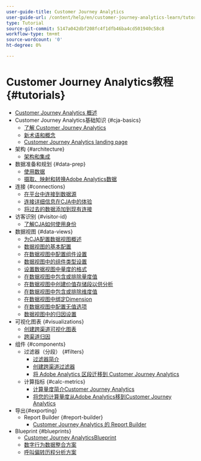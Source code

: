 ```yaml
---
user-guide-title: Customer Journey Analytics
user-guide-url: /content/help/en/customer-journey-analytics-learn/tutorials/overview.html
type: Tutorial
source-git-commit: 5147a042dbf208fc4f1dfb46ba4cd501940c58c8
workflow-type: tm+mt
source-wordcount: '0'
ht-degree: 0%

---
```



# Customer Journey Analytics教程 {#tutorials}

+ [Customer Journey Analytics 概述](overview.md)
+ Customer Journey Analytics基础知识 {#cja-basics}
   + [了解 Customer Journey Analytics](cja-basics/understanding-customer-journey-analytics.md)
   + [新术语和概念](cja-basics/new-terms-and-concepts-in-cja.md)
   + [Customer Journey Analytics landing page](cja-basics/customer-journey-analytics-landing-page.md)
+ 架构 {#architecture}
   + [架构和集成](architecture/architecture-and-integrations-of-cja.md)
+ 数据准备和规划 {#data-prep}
   + [使用数据](data-prep/working-with-data-in-cja.md)
   + [摄取、映射和转换Adobe Analytics数据](data-prep/ingest-map-and-transform-adobe-analytics-data.md)
+ 连接 {#connections}
   + [在平台中连接到数据源](connections/connecting-customer-journey-analytics-to-data-sources-in-platform.md)
   + [连接详细信息在CJA中的体验](connections/connections-details-experience-in-cja.md)
   + [将过去的数据添加到现有连接](connections/add-past-data-to-an-existing-connection-in-cja.md)
+ 访客识别 {#visitor-id}
   + [了解CJA如何使用身份](visitor-id/understanding-how-customer-journey-analytics-uses-identity.md)
+ 数据视图 {#data-views}
   + [为CJA配置数据视图概述](data-views/overview-of-configuring-data-views-for-cja.md)
   + [数据视图的基本配置](data-views/basic-configuration-for-data-views.md)
   + [在数据视图中配置组件设置](data-views/configuring-component-settings-in-data-views.md)
   + [数据视图中的组件类型设置](data-views/component-type-settings-in-data-views.md)
   + [设置数据视图中量度的格式](data-views/formatting-metrics-in-data-views.md)
   + [在数据视图中包含或排除量度值](data-views/include-or-exclude-metric-values-in-data-views.md)
   + [在数据视图中创建价值存储段以供分析](data-views/creating-value-buckets-in-data-views-for-analysis.md)
   + [在数据视图中包含或排除维度值](data-views/include-or-exclude-dimension-values-in-data-views.md)
   + [在数据视图中绑定Dimension](data-views/binding-dimensions-in-data-views.md)
   + [在数据视图中配置无值选项](data-views/configure-no-value-options-in-data-views.md)
   + [数据视图中的归因设置](data-views/attribution-settings-in-data-views.md)
+ 可视化图表 {#visualizations}
   + [创建跨渠道可视化图表](visualizations/creating-cross-channel-visualizations-in-customer-journey-analytics.md)
   + [跨渠道归因](visualizations/cross-channel-attribution-in-customer-journey-analytics.md)
+ 组件 {#components}
   + 过滤器（分段） {#filters}
      + [过滤器简介](components/filters/introduction-to-filters-in-cja.md)
      + [创建跨渠道过滤器](components/filters/creating-cross-channel-filters-in-customer-journey-analytics.md)
      + [将 Adobe Analytics 区段迁移到 Customer Journey Analytics](components/filters/moving-adobe-analytics-segments-to-customer-journey-analytics.md)
   + 计算指标 {#calc-metrics}
      + [计算量度简介Customer Journey Analytics](components/calc-metrics/introduction-to-calculated-metrics-in-customer-journey-analytics.md)
      + [将您的计算量度从Adobe Analytics移到Customer Journey Analytics](components/calc-metrics/moving-your-calculated-metrics-from-adobe-analytics-to-customer-journey-analytics.md)
+ 导出{#exporting}
   + Report Builder {#report-builder}
      + [Customer Journey Analytics 的 Report Builder](exporting/report-builder/report-builder-for-customer-journey-analytics.md)
+ Blueprint {#blueprints}
   + [Customer Journey AnalyticsBlueprint](https://experienceleague.adobe.com/docs/blueprints-learn/architecture/customer-journey-analytics/overview.html)
   + [数字行为数据整合方案](https://experienceleague.adobe.com/docs/blueprints-learn/architecture/customer-journey-analytics/digital-behavioral-data-consolidation.html)
   + [呼叫偏转历程分析方案](https://experienceleague.adobe.com/docs/blueprints-learn/architecture/customer-journey-analytics/call-deflect.html?lang=zh-Hans#customer-journey-analytics)
